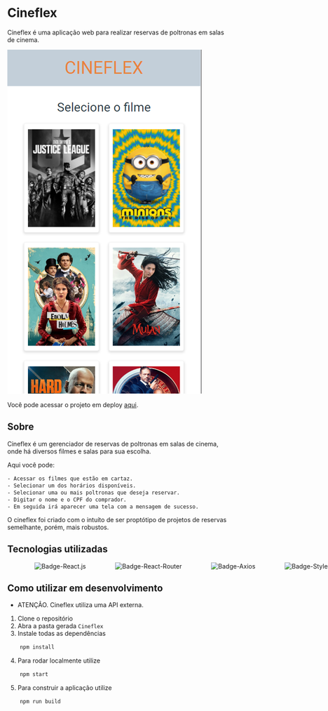 # Cineflex

Cineflex é uma aplicação web para realizar reservas de poltronas em salas de cinema.

![Alt text](image-1.png)

Você pode acessar o projeto em deploy [aqui](https://cineflex-five-ivory.vercel.app/).

## Sobre

Cineflex é um gerenciador de reservas de poltronas em salas de cinema, onde há diversos filmes e salas para sua escolha.

Aqui você pode:

    - Acessar os filmes que estão em cartaz.
    - Selecionar um dos horários disponíveis.
    - Selecionar uma ou mais poltronas que deseja reservar.
    - Digitar o nome e o CPF do comprador.
    - Em seguida irá aparecer uma tela com a mensagem de sucesso.

O cineflex foi criado com o intuíto de ser proptótipo de projetos de reservas semelhante, porém, mais robustos.

## Tecnologias utilizadas

<div style="display: flex; gap: 5px; align-items: center; justify-content: space-evenly; width: 100vw">
    <img heigth="40" alt="Badge-React.js" src="https://img.shields.io/badge/React-20232A?style=for-the-badge&logo=react&logoColor=61DAFB" />
    <img heigth="40" alt="Badge-React-Router" src="https://img.shields.io/badge/React_Router-CA4245?style=for-the-badge&logo=react-router&logoColor=white" />
    <img heigth="40" alt="Badge-Axios" src="https://img.shields.io/badge/axios-671ddf?&style=for-the-badge&logo=axios&logoColor=white" />
    <img heigth="40" alt="Badge-Styled-Components" src="https://img.shields.io/badge/styled--components-DB7093?style=for-the-badge&logo=styled-components&logoColor=white" />
    <img heigth="40" alt="" src="" />
</div>

## Como utilizar em desenvolvimento

- ATENÇÂO. Cineflex utiliza uma API externa.

1. Clone o repositório
2. Abra a pasta gerada `Cineflex`
3. Instale todas as dependências
```bash
    npm install
```
4. Para rodar localmente utilize
```bash
    npm start
```
5. Para construir a aplicação utilize
```bash
    npm run build
```